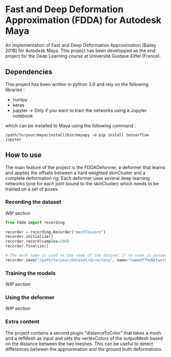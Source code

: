 # Fast and Deep Deformation Approximation (FDDA) for Autodesk Maya

An implementation of Fast and Deep Deformation Approximation (Bailey 2018) for Autodesk Maya. This project has been developped as the end project for the Deep Learning course at Université Gustave Eiffel (France).

## Dependencies 

This project has been written in python 3.9 and rely on the following libraries :

- numpy
- keras
- jupyter -> Only if you want to train the networks using a Jupyter notebook

which can be installed to Maya using the following command :

```
/path/to/your/maya/install/bin/mayapy -m pip install tensorflow jupyter 
```

## How to use 

The main feature of the project is the FDDADeformer, a deformer that learns and applies the offsets between a hard weighted skinCluster and a complete deformation rig. Each deformer uses several deep learning networks (one for each joint bound to the skinCluster) which needs to be trained on a set of poses.

### Recording the dataset

WIP section
```python
from fdda import recording
 
recorder = recording.Recorder("meshToLearn")
recorder.initialize()
recorder.record(samples=200)
recorder.finalize()

# The mesh name is used as the name of the dataset if no name is passed
recorder.save("/path/to/your/dataset/directory", name="nameOfTheNetwork")
```

### Training the models

*WIP section*

### Using the deformer

*WIP section*

### Extra content

The project contains a second plugin "distanceToColor" that takes a mesh and a refMesh as input and sets the vertexColors of the outputMesh based on the distance between the two meshes. This can be useful to detect differences between the approximation and the ground truth deformations.